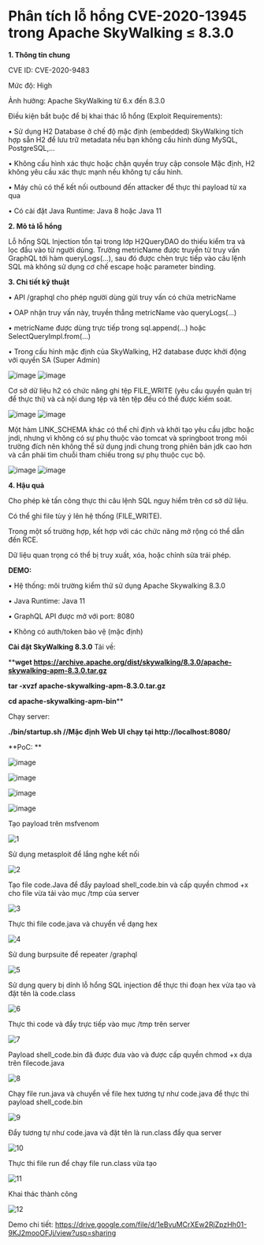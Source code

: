 # Phân tích lỗ hổng CVE-2020-13945 trong Apache SkyWalking ≤ 8.3.0

**1. Thông tin chung**

CVE ID: CVE-2020-9483

Mức độ: High

Ảnh hưởng: Apache SkyWalking từ 6.x đến 8.3.0

Điều kiện bắt buộc để bị khai thác lỗ hổng (Exploit Requirements):

•   Sử dụng H2 Database ở chế độ mặc định (embedded)	SkyWalking tích hợp sẵn H2 để lưu trữ metadata nếu bạn không cấu hình dùng MySQL, PostgreSQL,...

•   Không cấu hình xác thực hoặc chặn quyền truy cập console	Mặc định, H2 không yêu cầu xác thực mạnh nếu không tự cấu hình.

•   Máy chủ có thể kết nối outbound đến attacker để thực thi payload từ xa qua 

•   Có cài đặt Java Runtime:	Java 8 hoặc Java 11

**2. Mô tả lỗ hổng**

Lỗ hổng SQL Injection tồn tại trong lớp H2QueryDAO do thiếu kiểm tra và lọc đầu vào từ người dùng. Trường metricName được truyền từ truy vấn GraphQL tới hàm queryLogs(...), sau đó được chèn trực tiếp vào câu lệnh SQL mà không sử dụng cơ chế escape hoặc parameter binding.


**3. Chi tiết kỹ thuật**

•   API /graphql cho phép người dùng gửi truy vấn có chứa metricName

•   OAP nhận truy vấn này, truyền thẳng metricName vào queryLogs(...)

•   metricName được dùng trực tiếp trong sql.append(...) hoặc SelectQueryImpl.from(...)

•   Trong cấu hình mặc định của SkyWalking, H2 database được khởi động với quyền SA (Super Admin)

![image](https://github.com/user-attachments/assets/2f091608-c5ab-480f-8b6e-77e019d6ff93)
![image](https://github.com/user-attachments/assets/3490aff6-bb36-49b3-86e1-1703cd36998f)

Cơ sở dữ liệu h2 có chức năng ghi tệp FILE_WRITE (yêu cầu quyền quản trị để thực thi) và cả nội dung tệp và tên tệp đều có thể được kiểm soát.

![image](https://github.com/user-attachments/assets/ca477221-9f30-409a-a057-3d860106d5a3)
![image](https://github.com/user-attachments/assets/344c31ed-9d6b-426c-9d95-da5fad5a10ce)

Một hàm LINK_SCHEMA khác có thể chỉ định và khởi tạo yêu cầu jdbc hoặc jndi, nhưng vì không có sự phụ thuộc vào tomcat và springboot trong môi trường đích nên không thể sử dụng jndi chung 
trong phiên bản jdk cao hơn và cần phải tìm chuỗi tham chiếu trong sự phụ thuộc cục bộ.

![image](https://github.com/user-attachments/assets/1bdb9db1-2d5e-48d7-b744-a7796f096ffe)
![image](https://github.com/user-attachments/assets/8a4785d2-7f78-4194-aaa7-2f8a94eae342)

**4. Hậu quả**

Cho phép kẻ tấn công thực thi câu lệnh SQL nguy hiểm trên cơ sở dữ liệu.

Có thể ghi file tùy ý lên hệ thống (FILE_WRITE).

Trong một số trường hợp, kết hợp với các chức năng mở rộng có thể dẫn đến RCE.

Dữ liệu quan trọng có thể bị truy xuất, xóa, hoặc chỉnh sửa trái phép.

**DEMO:**

•   Hệ thống: môi trường kiểm thử sử dụng Apache Skywalking 8.3.0

•   Java Runtime: Java 11

•   GraphQL API được mở với port: 8080

•   Không có auth/token bảo vệ (mặc định)

**Cài đặt SkyWalking 8.3.0**
Tải về:

****wget https://archive.apache.org/dist/skywalking/8.3.0/apache-skywalking-apm-8.3.0.tar.gz**

**tar -xvzf apache-skywalking-apm-8.3.0.tar.gz**

**cd apache-skywalking-apm-bin****

Chạy server:

**./bin/startup.sh   //Mặc định Web UI chạy tại http://localhost:8080/**

**PoC: **

![image](https://github.com/user-attachments/assets/94dff19d-f2cd-4038-9960-837e4636c0a1)

![image](https://github.com/user-attachments/assets/29709d6b-b6e5-4680-8410-6a476da99e27)

![image](https://github.com/user-attachments/assets/45366586-4464-4a73-bb6c-614cbe84e123)

![image](https://github.com/user-attachments/assets/3a2927a9-5f3f-475c-b604-615866da9497)

Tạo payload trên msfvenom

![1](https://github.com/user-attachments/assets/d0ef027f-e6ba-43e9-b402-1e7da3010bd1)

Sử dụng metasploit để lắng nghe kết nối

![2](https://github.com/user-attachments/assets/8373721c-5144-4f09-add4-a27161dad04c)

Tạo file code.Java để đẩy payload shell_code.bin và cấp quyền chmod +x cho file vừa tải vào mục /tmp của server

![3](https://github.com/user-attachments/assets/c1f85579-ad6c-49fa-98fb-7d917160a96d)

Thực thi file code.java và chuyển về dạng hex

![4](https://github.com/user-attachments/assets/f62fcffe-e0df-4117-a578-6993a1922148)

Sử dung burpsuite để repeater /graphql

![5](https://github.com/user-attachments/assets/a28606f8-2013-4761-8c2e-3dae0905ff2b)

Sử dụng query bị dính lỗ hổng SQL injection để thực thi đoạn hex vừa tạo và đặt tên là code.class

![6](https://github.com/user-attachments/assets/3026590b-088d-4ac3-ad81-475a1108f8df)

Thực thi code và đẩy trực tiếp vào mục /tmp trên server

![7](https://github.com/user-attachments/assets/ebd55453-953e-4a63-9585-b547c4bc09c4)

Payload shell_code.bin đã được đưa vào và được cấp quyền chmod +x dựa trên filecode.java

![8](https://github.com/user-attachments/assets/f807fca4-ffe4-47a1-8755-b633101d31ff)

Chạy file run.java và chuyển về file hex tương tự như code.java để thực thi payload shell_code.bin

![9](https://github.com/user-attachments/assets/64fa13f0-3073-4fbf-97cc-1d88128298b5)

Đẩy tương tự như code.java và đặt tên là run.class đẩy qua server

![10](https://github.com/user-attachments/assets/6bbada02-77f2-4949-8b18-ec768980ceae)

Thực thi file run để chạy file run.class vừa tạo

![11](https://github.com/user-attachments/assets/f4b13fd0-ece0-4b39-a638-3c2e016bd25b)

Khai thác thành công

![12](https://github.com/user-attachments/assets/b91a0577-f659-4806-9ff3-1b65fa865319)

Demo chi tiết: https://drive.google.com/file/d/1eBvuMCrXEw2RjZpzHh01-9KJ2mooOFJj/view?usp=sharing
